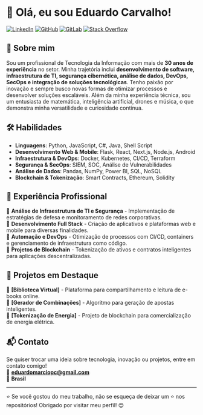 # 👋 Olá, eu sou Eduardo Carvalho!

[![LinkedIn](https://img.shields.io/badge/LinkedIn-eduardo--carvalho-blue?logo=linkedin)](https://linkedin.com/in/eduardo-carvalho-b13398258/)
[![GitHub](https://img.shields.io/badge/GitHub-eduardompc-black?logo=github)](https://github.com/eduardompc)
[![GitLab](https://img.shields.io/badge/GitLab-eduardompc-orange?logo=gitlab)](https://lab.com/eduardompc)
[![Stack Overflow](https://img.shields.io/badge/Stack%20Overflow-eduardo--carvalho-f48024?logo=stackoverflow)](https://stackoverflow.com/users/14160631/eduardo-carvalho)

## 🚀 Sobre mim
Sou um profissional de Tecnologia da Informação com mais de **30 anos de experiência** no setor. Minha trajetória inclui **desenvolvimento de software, infraestrutura de TI, segurança cibernética, análise de dados, DevOps, SecOps e integração de soluções tecnológicas**. Tenho paixão por inovação e sempre busco novas formas de otimizar processos e desenvolver soluções escaláveis.
Além da minha experiência técnica, sou um entusiasta de matemática, inteligência artificial, drones e música, o que demonstra minha versatilidade e curiosidade contínua.

## 🛠️ Habilidades
- **Linguagens**: Python, JavaScript, C#, Java, Shell Script
- **Desenvolvimento Web & Mobile**: Flask, React, Next.js, Node.js, Android
- **Infraestrutura & DevOps**: Docker, Kubernetes, CI/CD, Terraform
- **Segurança & SecOps**: SIEM, SOC, Análise de Vulnerabilidades
- **Análise de Dados**: Pandas, NumPy, Power BI, SQL, NoSQL
- **Blockchain & Tokenização**: Smart Contracts, Ethereum, Solidity

## 📌 Experiência Profissional
🔹 **Análise de Infraestrutura de TI e Segurança** - Implementação de estratégias de defesa e monitoramento de redes corporativas.  
🔹 **Desenvolvimento Full Stack** - Criação de aplicativos e plataformas web e mobile para diversas finalidades.  
🔹 **Automação e DevOps** - Otimização de processos com CI/CD, containers e gerenciamento de infraestrutura como código.  
🔹 **Projetos de Blockchain** - Tokenização de ativos e contratos inteligentes para aplicações descentralizadas.  

## 📂 Projetos em Destaque
🔸 **[Biblioteca Virtual]** - Plataforma para compartilhamento e leitura de e-books online.  
🔸 **[Gerador de Combinações]** - Algoritmo para geração de apostas inteligentes.  
🔸 **[Tokenização de Energia]** - Projeto de blockchain para comercialização de energia elétrica.  

## 📬 Contato
Se quiser trocar uma ideia sobre tecnologia, inovação ou projetos, entre em contato comigo!  
📧 **eduardomarciopc@gmail.com**  
📍 **Brasil**  

---
⭐ Se você gostou do meu trabalho, não se esqueça de deixar um ⭐ nos repositórios! Obrigado por visitar meu perfil! 😊
